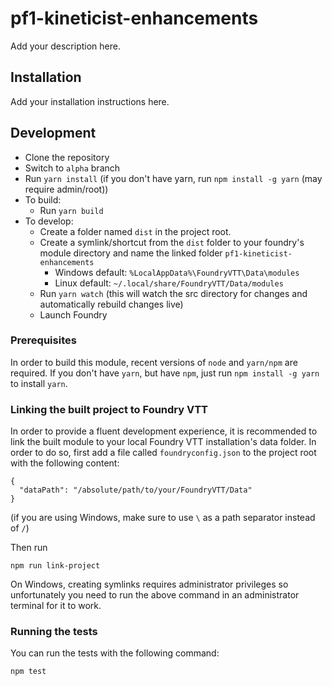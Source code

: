 # pf1-kineticist-enhancements

Add your description here.

## Installation

Add your installation instructions here.

## Development

- Clone the repository
- Switch to `alpha` branch
- Run `yarn install` (if you don't have yarn, run `npm install -g yarn` (may require admin/root))
- To build:
  - Run `yarn build`
- To develop:
  - Create a folder named `dist` in the project root.
  - Create a symlink/shortcut from the `dist` folder to your foundry's module directory and name the linked folder `pf1-kineticist-enhancements`
    - Windows default: `%LocalAppData%\FoundryVTT\Data\modules`
    - Linux default: `~/.local/share/FoundryVTT/Data/modules`
  - Run `yarn watch` (this will watch the src directory for changes and automatically rebuild changes live)
  - Launch Foundry

### Prerequisites

In order to build this module, recent versions of `node` and `yarn/npm` are
required. If you don't have `yarn`, but have `npm`, just run `npm install -g yarn` to install `yarn`.

### Linking the built project to Foundry VTT

In order to provide a fluent development experience, it is recommended to link
the built module to your local Foundry VTT installation's data folder. In
order to do so, first add a file called `foundryconfig.json` to the project root
with the following content:

```
{
  "dataPath": "/absolute/path/to/your/FoundryVTT/Data"
}
```

(if you are using Windows, make sure to use `\` as a path separator instead of
`/`)

Then run

```
npm run link-project
```

On Windows, creating symlinks requires administrator privileges so unfortunately
you need to run the above command in an administrator terminal for it to work.

### Running the tests

You can run the tests with the following command:

```
npm test
```
